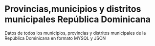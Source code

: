 # Provincias,municipios y distritos municipales República Dominicana

Datos de todos los municipios, provincias y distritos municipales de la República Dominicana en formato MYSQL y JSON

